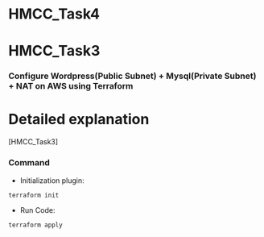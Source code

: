 # HMCC_Task4
# HMCC_Task3
### Configure Wordpress(Public Subnet) + Mysql(Private Subnet) + NAT on AWS using Terraform

# Detailed explanation 
[HMCC_Task3]

### Command
* Initialization plugin:
```bash
terraform init
```
* Run Code:
```bash
terraform apply
```



